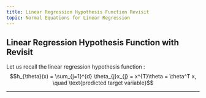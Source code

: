 ```yaml
---
title: Linear Regression Hypothesis Function Revisit
topic: Normal Equations for Linear Regression
---
```


## Linear Regression Hypothesis Function with Revisit

Let us recall the linear regression hypothesis function : $$h_{\theta}(x) = \sum_{j=1}^{d} \theta_{j}x_{j} = x^{T}\theta = \theta^T x, \quad \text{predicted target variable}$$

---